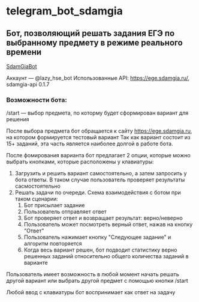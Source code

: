 # telegram_bot_sdamgia
## Бот, позволяющий решать задания ЕГЭ по выбранному предмету в режиме реального времени
[SdamGiaBot](t.me/Sdamgia_test_bot)

Аккаунт — @lazy_hse_bot
Использованные API: https://ege.sdamgia.ru/, sdamgia-api 0.1.7

### Возможности бота:
/start — выбор предмета, по которму будет сформирован вариант для решения

После выбора предмета бот обращается к сайту https://ege.sdamgia.ru, на котором формируется тестовый вариант
Так как вариант состоит из 15+ заданий, эта часть является наиболее долгой в работе бота. 

После фомирования варианта бот предлагает 2 опции, которые можно выбрать кнопками, которые расположены у клавиатуры:
  1. Загрузить и решить вариант самостоятельно, а затем запросить у бота ответы. В таком случае пользователь проверяет результаты сасмостоятельно
  2. Решать задачи по очереди. Схема взаимодействия с ботом при таком сценарии:
        1. Бот присылает задание
        2. Пользователь отправляет ответ
        3. Бот проверяет ответ и возвращает результат: верно/неверно
        4. Пользователь может посмотреть верный ответ, нажав на кнопку "Ответ"
        5. Пользователь нажимает кнопку "Следующее задание" и алгоритм повторяется
        6. Когда весь вариант решен, бот подводит статистику верно решенных заданий относительно общего количества заданий в варианте
 
 Пользователь имеет возможность в любой момент начать решать другой вариант или выбрать другой предмет с помощью кнопки /start 

Любой ввод с клавиатуры бот воспринимает как ответ на задачу
